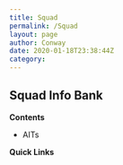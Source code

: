 ```yaml
---
title: Squad
permalink: /Squad
layout: page
author: Conway
date: 2020-01-18T23:38:44Z
category: 
---
```

## Squad Info Bank

**Contents**

  - AITs

**Quick Links**